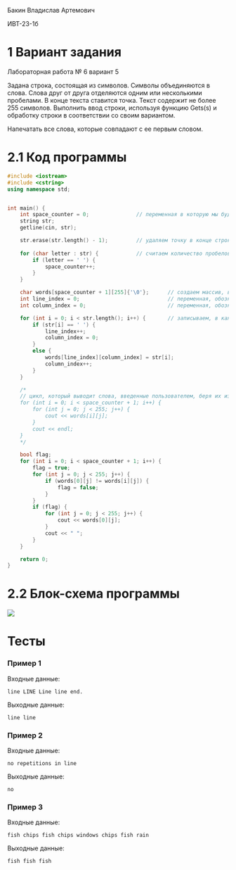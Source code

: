 Бакин Владислав Артемович

ИВТ-23-1б

# 1 Вариант задания

Лабораторная работа № 6 вариант 5

Задана строка, состоящая из символов. Символы объединяются в слова. Слова друг от друга отделяются одним или несколькими пробелами. В конце текста ставится точка. Текст содержит не более 255 символов. Выполнить ввод строки, используя функцию Gets(s) и обработку строки в соответствии со своим вариантом.

Напечатать все слова, которые совпадают с ее первым словом.

# 2.1 Код программы

```cpp
#include <iostream>
#include <cstring>
using namespace std;


int main() {
    int space_counter = 0;               // переменная в которую мы будем записывать количество пробелов строке
    string str;
    getline(cin, str);

    str.erase(str.length() - 1);         // удаляем точку в конце строки
    
    for (char letter : str) {            // считаем количество пробелов
        if (letter == ' ') {
            space_counter++;
        }
    }

    char words[space_counter + 1][255]{'\0'};      // создаем массив, в которой мы будет располагать каждое слово посимвольно на каждую строку массива (максимальная длина слова 255)
    int line_index = 0;                            // переменная, обозначающая строку массива или номер + 1 слова
    int column_index = 0;                          // переменная, обозначаюшая столбец массива или номер + 1 символа в слове

    for (int i = 0; i < str.length(); i++) {       // записываем, в каждую строку массива слова из строки по символьно
        if (str[i] == ' ') {
            line_index++;
            column_index = 0;
        }
        else {
            words[line_index][column_index] = str[i];
            column_index++;
        }
    }

    /*
    // цикл, который выводит слова, введенные пользователем, беря их из массива words
    for (int i = 0; i < space_counter + 1; i++) {
        for (int j = 0; j < 255; j++) {
            cout << words[i][j];
        }
        cout << endl;
    }
    */

    bool flag;
    for (int i = 0; i < space_counter + 1; i++) {
        flag = true;
        for (int j = 0; j < 255; j++) {
            if (words[0][j] != words[i][j]) {
                flag = false;
            }
        }
        if (flag) {
            for (int j = 0; j < 255; j++) {
                cout << words[0][j];
            }
            cout << " ";
        }
    }

    return 0;
}
```

# 2.2 Блок-схема программы

<image src="6_5.png">

# Тесты

### Пример 1

Входные данные:

```
line LINE Line line end.
```

Выходные данные:

```
line line
```

### Пример 2

Входные данные:

```
no repetitions in line
```

Выходные данные:

```
no
```

### Пример 3

Входные данные:

```
fish chips fish chips windows chips fish rain
```

Выходные данные:

```
fish fish fish
```